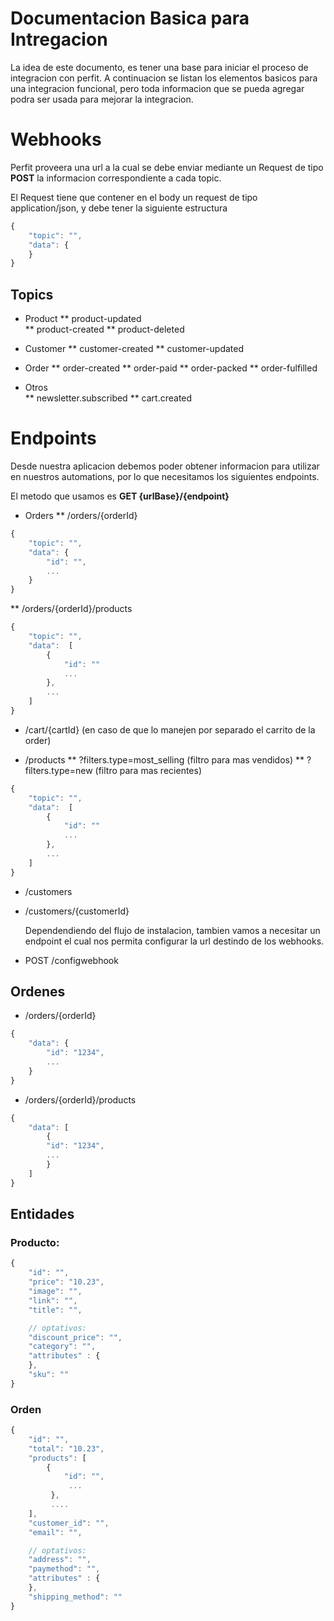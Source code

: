 # Documentacion Basica para Intregacion
 
 La idea de este documento, es tener una base para iniciar el proceso de integracion con perfit. A continuacion se listan los elementos basicos para una integracion funcional, pero toda informacion que se pueda agregar podra ser usada para mejorar la integracion.

# Webhooks

Perfit proveera una url a la cual se debe enviar mediante un Request  de tipo **POST**  la informacion correspondiente a cada topic.

El Request tiene que contener en el body un request de tipo  application/json, y debe tener la siguiente estructura

```javascript
{
	"topic": "",
	"data": {
	}
}
```

## Topics

* Product
**  product-updated  
**  product-created
**  product-deleted
*  Customer
**   customer-created
**   customer-updated  
* Order
**  order-created
**   order-paid
**   order-packed 
**  order-fulfilled
    
* Otros    
**   newsletter.subscribed
**   cart.created

# Endpoints

Desde nuestra aplicacion debemos poder obtener informacion para utilizar en nuestros automations, por lo que necesitamos los siguientes endpoints.

El metodo que usamos es **GET {urlBase}/{endpoint}**
 
* Orders
**  /orders/{orderId}
```javascript
{
	"topic": "",
	"data": {
		"id": "",
		...
	}
}
```
**   /orders/{orderId}/products
```javascript
{
	"topic": "",
	"data":  [
		{
			"id": ""
			...
		},
		...
	]
}
```
*   /cart/{cartId} (en caso de que lo manejen por separado el carrito de la order)
   
*   /products
** ?filters.type=most_selling (filtro para mas vendidos)
** ?filters.type=new (filtro para mas recientes)

```javascript
{
	"topic": "",
	"data":  [
		{
			"id": ""
			...
		},
		...
	]
}
```
    
*   /customers
*   /customers/{customerId}
    
    Dependendiendo del flujo de instalacion, tambien vamos a necesitar un endpoint el cual nos permita configurar la url destindo de los webhooks.
    
*   POST /configwebhook

## Ordenes

*   /orders/{orderId}
```javascript
{
	"data": {
		"id": "1234",
		...
	}
}
```
*   /orders/{orderId}/products
```javascript
{
	"data": [
		{
		"id": "1234",
		...
		}
	]
}
```
## Entidades


### Producto:

```javascript
{
	"id": "",
	"price": "10.23",
	"image": "",
	"link": "",
	"title": "",

	// optativos:
	"discount_price": "",
	"category": "",
	"attributes" : {
	},
	"sku": ""
}
```

### Orden

```javascript
{
	"id": "",
	"total": "10.23",
	"products": [ 
		{
			"id": "",
			 ...
		 },
		 ....
	],
	"customer_id": "",
	"email": "",

	// optativos:
	"address": "",
	"paymethod": "",
	"attributes" : {
	},
	"shipping_method": ""
}
```
